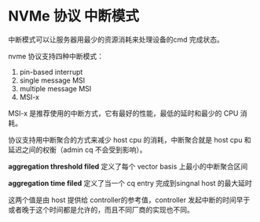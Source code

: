 # NVMe 协议 中断模式

中断模式可以让服务器用最少的资源消耗来处理设备的cmd 完成状态。

nvme 协议支持四种中断模式：

1. pin-based interrupt
2. single message MSI
3. multiple message MSI
4. MSI-x

MSI-x 是推荐使用的中断方式，它有最好的性能，最低的延时和最少的 CPU 消耗。

协议支持用中断聚合的方式来减少 host cpu 的消耗，中断聚合就是 host cpu 和延迟之间的权衡（admin cq 不会受到影响）。

**aggregation threshold filed** 定义了每个 vector basis 上最小的中断聚合区间

**aggregation time filed** 定义了当一个 cq entry 完成到singnal host 的最大延时

这两个值是由 host 提供给 controller的参考值，controller 发起中断的时间早于或者晚于这个时间都是允许的，而且不同厂商的实现也不同。

